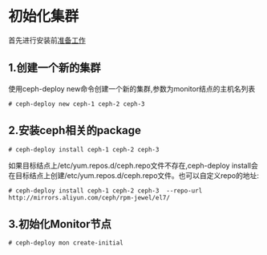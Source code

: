 # 初始化集群

首先进行安装前[准备工作](https://frank6866.gitbooks.io/ceph/content/chapters/ceph-deploy/ceph-install-prepare.html)

## 1.创建一个新的集群

使用ceph-deploy new命令创建一个新的集群,参数为monitor结点的主机名列表

```
# ceph-deploy new ceph-1 ceph-2 ceph-3
```

## 2.安装ceph相关的package

```
# ceph-deploy install ceph-1 ceph-2 ceph-3
```

如果目标结点上/etc/yum.repos.d/ceph.repo文件不存在,ceph-deploy install会在目标结点上创建/etc/yum.repos.d/ceph.repo文件。也可以自定义repo的地址:


```
# ceph-deploy install ceph-1 ceph-2 ceph-3  --repo-url http://mirrors.aliyun.com/ceph/rpm-jewel/el7/
```

## 3.初始化Monitor节点

```
# ceph-deploy mon create-initial
```




